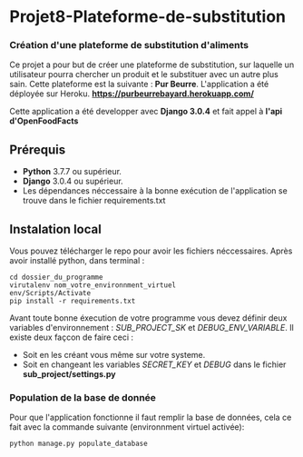 # Projet8-Plateforme-de-substitution
### Création d'une plateforme de substitution d'aliments

Ce projet a pour but de créer une plateforme de substitution, sur laquelle un utilisateur pourra chercher un produit
et le substituer avec un autre plus sain. Cette plateforme est la suivante : **Pur Beurre**.
L'application a été déployée sur Heroku.
**https://purbeurrebayard.herokuapp.com/**

Cette application a été developper avec **Django 3.0.4** et fait appel à **l'api d'OpenFoodFacts**

## Prérequis
- **Python** 3.7.7 ou supérieur.
- **Django** 3.0.4 ou supérieur.
- Les dépendances néccessaire à la bonne exécution de l'application se trouve dans le fichier requirements.txt

## Instalation local
Vous pouvez télécharger le repo pour avoir les fichiers néccessaires. Après avoir installé python, dans terminal :
```
cd dossier_du_programme
virutalenv nom_votre_environnment_virtuel
env/Scripts/Activate
pip install -r requirements.txt
```
Avant toute bonne éxecution de votre programme vous devez définir deux variables d'environnement : *SUB_PROJECT_SK* et *DEBUG_ENV_VARIABLE*.
Il existe deux façcon de faire ceci :
- Soit en les créant vous même sur votre systeme.
- Soit en changeant les variables *SECRET_KEY* et *DEBUG* dans le fichier **sub_project/settings.py**

### Population de la base de donnée
Pour que l'application fonctionne il faut remplir la base de données, cela ce fait avec la commande suivante (environnment virtuel activée):
```
python manage.py populate_database
```
